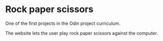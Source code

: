 # Rock paper scissors

One of the first projects in the Odin project curriculum.

The website lets the user play rock paper scissors against the computer.
